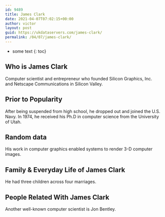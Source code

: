 ```yaml
---
id: 9489
title: James Clark
date: 2021-04-07T07:02:15+00:00
author: victor
layout: post
guid: https://ukdataservers.com/james-clark/
permalink: /04/07/james-clark/
---
```


* some text
{: toc}


## Who is James Clark



Computer scientist and entrepreneur who founded Silicon Graphics, Inc. and Netscape Communications in Silicon Valley.

                
                
                
## Prior to Popularity



After being suspended from high school, he dropped out and joined the U.S. Navy. In 1974, he received his Ph.D in computer science from the University of Utah.

                
                
                
## Random data



His work in computer graphics enabled systems to render 3-D computer images.

                
                
                
## Family & Everyday Life of James Clark



He had three children across four marriages.

                
                
                
## People Related With James Clark



Another well-known computer scientist is Jon Bentley.

                
              
            
          
          
          